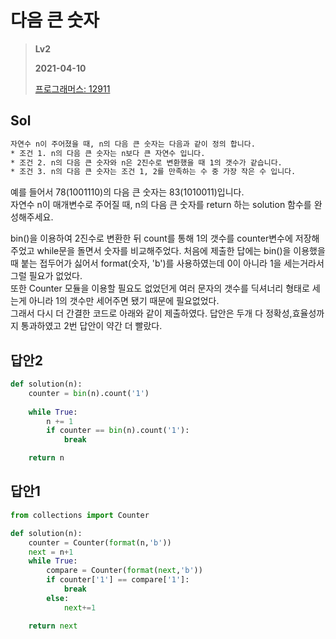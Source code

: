 # 다음 큰 숫자
> **Lv2**
>
> **2021-04-10**
>
> [프로그래머스: 12911](https://programmers.co.kr/learn/courses/30/lessons/12911)

## Sol
```xml
자연수 n이 주어졌을 때, n의 다음 큰 숫자는 다음과 같이 정의 합니다.  
* 조건 1. n의 다음 큰 숫자는 n보다 큰 자연수 입니다.
* 조건 2. n의 다음 큰 숫자와 n은 2진수로 변환했을 때 1의 갯수가 같습니다.
* 조건 3. n의 다음 큰 숫자는 조건 1, 2를 만족하는 수 중 가장 작은 수 입니다.
```

예를 들어서 78(1001110)의 다음 큰 숫자는 83(1010011)입니다.  
자연수 n이 매개변수로 주어질 때, n의 다음 큰 숫자를 return 하는 solution 함수를 완성해주세요.

bin()을 이용하여 2진수로 변환한 뒤 count를 통해 1의 갯수를 counter변수에 저장해주었고 while문을 돌면서 숫자를 비교해주었다.
처음에 제출한 답에는 bin()을 이용했을 때 붙는 접두어가 싫어서 format(숫자, 'b')를 사용하였는데 0이 아니라 1을 세는거라서 그럴 필요가 없었다.  
또한 Counter 모듈을 이용할 필요도 없었던게 여러 문자의 갯수를 딕셔너리 형태로 세는게 아니라 1의 갯수만 세어주면 됐기 때문에 필요없었다.  
그래서 다시 더 간결한 코드로 아래와 같이 제출하였다. 답안은 두개 다 정확성,효율성까지 통과하였고 2번 답안이 약간 더 빨랐다. 
  
  
## 답안2
```python
def solution(n):
    counter = bin(n).count('1')
    
    while True:
        n += 1
        if counter == bin(n).count('1'):
            break

    return n
```

## 답안1
```python
from collections import Counter

def solution(n):
    counter = Counter(format(n,'b'))
    next = n+1
    while True:
        compare = Counter(format(next,'b'))
        if counter['1'] == compare['1']:
            break
        else:
            next+=1

    return next
```
